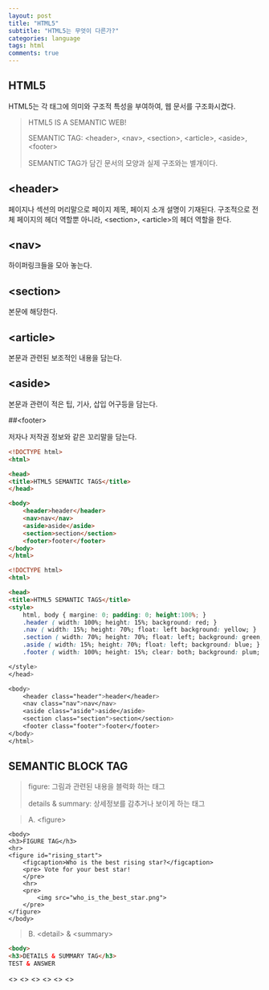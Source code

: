 ```yaml
---
layout: post
title: "HTML5"
subtitle: "HTML5는 무엇이 다른가?"
categories: language
tags: html
comments: true
---
```


## HTML5

HTML5는 각 태그에 의미와 구조적 특성을 부여하여, 웹 문서를 구조화시켰다.

>HTML5 IS A SEMANTIC WEB!
>
>SEMANTIC TAG: &#60;header&#62;, &#60;nav&#62;, &#60;section&#62;, &#60;article&#62;, &#60;aside&#62;, &#60;footer&#62; 
>
>SEMANTIC TAG가 담긴 문서의 모양과 실제 구조와는 별개이다.

## &#60;header&#62;

페이지나 섹션의 머리말으로 페이지 제목, 페이지 소개 설명이 기재된다.
구조적으로 전체 페이지의 헤더 역할뿐 아니라, &#60;section&#62;, &#60;article&#62;의 헤더 역할을 한다.


## &#60;nav&#62;

하이퍼링크들을 모아 놓는다.

## &#60;section&#62;

본문에 해당한다.

## &#60;article&#62;

본문과 관련된 보조적인 내용을 담는다.

## &#60;aside&#62;

본문과 관련이 적은 팁, 기사, 삽입 어구등을 담는다.

##&#60;footer&#62;

저자나 저작권 정보와 같은 꼬리말을 담는다.

```html
<!DOCTYPE html>
<html>

<head>
<title>HTML5 SEMANTIC TAGS</title>
</head>

<body>
	<header>header</header>
	<nav>nav</nav>
	<aside>aside</aside>
	<section>section</section>
	<footer>footer</footer>
</body>
</html>
```

```html
<!DOCTYPE html>
<html>

<head>
<title>HTML5 SEMANTIC TAGS</title>
<style>
	html, body { margine: 0; padding: 0; height:100%; }
	.header ( width: 100%; height: 15%; background: red; }
	.nav ( width: 15%; height: 70%; float: left background: yellow; }
	.section ( width: 70%; height: 70%; float: left; background: green; }
	.aside ( width: 15%; height: 70%; float: left; background: blue; }
	.footer ( width: 100%; height: 15%; clear: both; background: plum; }

</style>
</head>

<body>
	<header class="header">header</header>
	<nav class="nav">nav</nav>
	<aside class="aside">aside</aside>
	<section class="section">section</section>
	<footer class="footer">footer</footer>
</body>
</html>
```

## SEMANTIC BLOCK TAG

> figure: 그림과 관련된 내용을 블럭화 하는 태그
>
> details & summary: 상세정보를 감추거나 보이게 하는 태그

>A. &#60;figure&#62;

```htmll
<body>
<h3>FIGURE TAG</h3>
<hr>
<figure id="rising_start">
	<figcaption>Who is the best rising star?</figcaption>
	<pre> Vote for your best star! 
	</pre>
	<hr>
	<pre>
		<img src="who_is_the_best_star.png">
	</pre>		
</figure>
</body>
```

>B. &#60;detail&#62; & &#60;summary&#62;

```html
<body>
<h3>DETAILS & SUMMARY TAG</h3>
TEST & ANSWER

```



&#60;&#62;
&#60;&#62;
&#60;&#62;
&#60;&#62;
&#60;&#62;
&#60;&#62;

